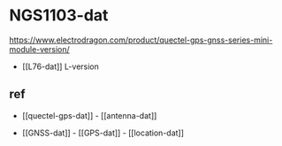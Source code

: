
# NGS1103-dat

https://www.electrodragon.com/product/quectel-gps-gnss-series-mini-module-version/

- [[L76-dat]] L-version 




## ref 

- [[quectel-gps-dat]] - [[antenna-dat]]

- [[GNSS-dat]] - [[GPS-dat]] - [[location-dat]]